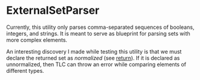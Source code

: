 # ExternalSetParser

Currently, this utility only parses comma-separated sequences of booleans, integers, and strings. It is meant to serve as blueprint for parsing sets with more complex elements.

An interesting discovery I made while testing this utility is that we must declare the returned set as *normalized* (see [return](./ExternalSetParser.java#L39)). If it is declared as unnormalized, then TLC can throw an error while comparing elements of different types.
